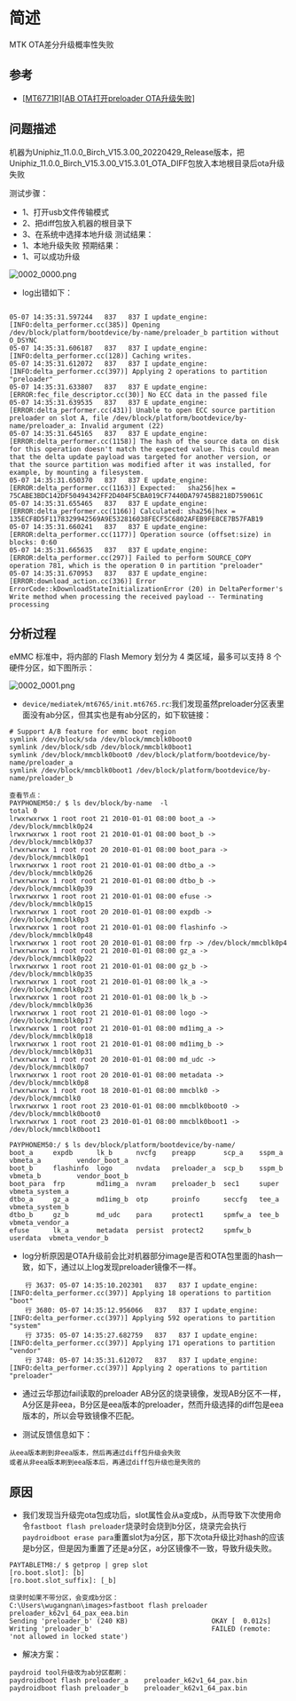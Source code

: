# 简述

MTK OTA差分升级概率性失败

## 参考

* [[MT6771R][AB OTA打开preloader OTA升级失败]](https://eservice.mediatek.com/eservice-portal/issue_manager/update/107699595)

## 问题描述

机器为Uniphiz_11.0.0_Birch_V15.3.00_20220429_Release版本，把Uniphiz_11.0.0_Birch_V15.3.00_V15.3.01_OTA_DIFF包放入本地根目录后ota升级失败

测试步骤：
* 1、打开usb文件传输模式
* 2、把diff包放入机器的根目录下
* 3、在系统中选择本地升级
测试结果：
* 1、本地升级失败
预期结果：
* 1、可以成功升级

![0002_0000.png](images/0002_0000.png)

* log出错如下：

```log

05-07 14:35:31.597244   837   837 I update_engine: [INFO:delta_performer.cc(385)] Opening /dev/block/platform/bootdevice/by-name/preloader_b partition without O_DSYNC
05-07 14:35:31.606187   837   837 I update_engine: [INFO:delta_performer.cc(128)] Caching writes.
05-07 14:35:31.612072   837   837 I update_engine: [INFO:delta_performer.cc(397)] Applying 2 operations to partition "preloader"
05-07 14:35:31.633807   837   837 E update_engine: [ERROR:fec_file_descriptor.cc(30)] No ECC data in the passed file
05-07 14:35:31.639535   837   837 E update_engine: [ERROR:delta_performer.cc(431)] Unable to open ECC source partition preloader on slot A, file /dev/block/platform/bootdevice/by-name/preloader_a: Invalid argument (22)
05-07 14:35:31.645165   837   837 E update_engine: [ERROR:delta_performer.cc(1158)] The hash of the source data on disk for this operation doesn't match the expected value. This could mean that the delta update payload was targeted for another version, or that the source partition was modified after it was installed, for example, by mounting a filesystem.
05-07 14:35:31.650370   837   837 E update_engine: [ERROR:delta_performer.cc(1163)] Expected:   sha256|hex = 75CABE3BDC142DF50494342FF2D404F5CBA019CF7440DA79745B8218D759061C
05-07 14:35:31.655465   837   837 E update_engine: [ERROR:delta_performer.cc(1166)] Calculated: sha256|hex = 135ECF8D5F1178329942569A9E532816038FECF5C6802AFEB9FE8CE7B57FAB19
05-07 14:35:31.660241   837   837 E update_engine: [ERROR:delta_performer.cc(1177)] Operation source (offset:size) in blocks: 0:60
05-07 14:35:31.665635   837   837 E update_engine: [ERROR:delta_performer.cc(297)] Failed to perform SOURCE_COPY operation 781, which is the operation 0 in partition "preloader"
05-07 14:35:31.670953   837   837 E update_engine: [ERROR:download_action.cc(336)] Error ErrorCode::kDownloadStateInitializationError (20) in DeltaPerformer's Write method when processing the received payload -- Terminating processing
```

## 分析过程

eMMC 标准中，将内部的 Flash Memory 划分为 4 类区域，最多可以支持 8 个硬件分区，如下图所示：

![0002_0001.png](images/0002_0001.png)

* `device/mediatek/mt6765/init.mt6765.rc`:我们发现虽然preloader分区表里面没有ab分区，但其实也是有ab分区的，如下软链接：
```SHELL
# Support A/B feature for emmc boot region
symlink /dev/block/sda /dev/block/mmcblk0boot0
symlink /dev/block/sdb /dev/block/mmcblk0boot1
symlink /dev/block/mmcblk0boot0 /dev/block/platform/bootdevice/by-name/preloader_a
symlink /dev/block/mmcblk0boot1 /dev/block/platform/bootdevice/by-name/preloader_b

查看节点：
PAYPHONEM50:/ $ ls dev/block/by-name  -l
total 0
lrwxrwxrwx 1 root root 21 2010-01-01 08:00 boot_a -> /dev/block/mmcblk0p24
lrwxrwxrwx 1 root root 21 2010-01-01 08:00 boot_b -> /dev/block/mmcblk0p37
lrwxrwxrwx 1 root root 20 2010-01-01 08:00 boot_para -> /dev/block/mmcblk0p1
lrwxrwxrwx 1 root root 21 2010-01-01 08:00 dtbo_a -> /dev/block/mmcblk0p26
lrwxrwxrwx 1 root root 21 2010-01-01 08:00 dtbo_b -> /dev/block/mmcblk0p39
lrwxrwxrwx 1 root root 21 2010-01-01 08:00 efuse -> /dev/block/mmcblk0p15
lrwxrwxrwx 1 root root 20 2010-01-01 08:00 expdb -> /dev/block/mmcblk0p3
lrwxrwxrwx 1 root root 21 2010-01-01 08:00 flashinfo -> /dev/block/mmcblk0p48
lrwxrwxrwx 1 root root 20 2010-01-01 08:00 frp -> /dev/block/mmcblk0p4
lrwxrwxrwx 1 root root 21 2010-01-01 08:00 gz_a -> /dev/block/mmcblk0p22
lrwxrwxrwx 1 root root 21 2010-01-01 08:00 gz_b -> /dev/block/mmcblk0p35
lrwxrwxrwx 1 root root 21 2010-01-01 08:00 lk_a -> /dev/block/mmcblk0p23
lrwxrwxrwx 1 root root 21 2010-01-01 08:00 lk_b -> /dev/block/mmcblk0p36
lrwxrwxrwx 1 root root 21 2010-01-01 08:00 logo -> /dev/block/mmcblk0p17
lrwxrwxrwx 1 root root 21 2010-01-01 08:00 md1img_a -> /dev/block/mmcblk0p18
lrwxrwxrwx 1 root root 21 2010-01-01 08:00 md1img_b -> /dev/block/mmcblk0p31
lrwxrwxrwx 1 root root 20 2010-01-01 08:00 md_udc -> /dev/block/mmcblk0p7
lrwxrwxrwx 1 root root 20 2010-01-01 08:00 metadata -> /dev/block/mmcblk0p8
lrwxrwxrwx 1 root root 18 2010-01-01 08:00 mmcblk0 -> /dev/block/mmcblk0
lrwxrwxrwx 1 root root 23 2010-01-01 08:00 mmcblk0boot0 -> /dev/block/mmcblk0boot0
lrwxrwxrwx 1 root root 23 2010-01-01 08:00 mmcblk0boot1 -> /dev/block/mmcblk0boot1

PAYPHONEM50:/ $ ls dev/block/platform/bootdevice/by-name/
boot_a     expdb      lk_b      nvcfg    preapp       scp_a    sspm_a    vbmeta_a         vendor_boot_a
boot_b     flashinfo  logo      nvdata   preloader_a  scp_b    sspm_b    vbmeta_b         vendor_boot_b
boot_para  frp        md1img_a  nvram    preloader_b  sec1     super     vbmeta_system_a
dtbo_a     gz_a       md1img_b  otp      proinfo      seccfg   tee_a     vbmeta_system_b
dtbo_b     gz_b       md_udc    para     protect1     spmfw_a  tee_b     vbmeta_vendor_a
efuse      lk_a       metadata  persist  protect2     spmfw_b  userdata  vbmeta_vendor_b
```

* log分析原因是OTA升级前会比对机器部分image是否和OTA包里面的hash一致，如下，通过以上log发现preloader镜像不一样。

```log
	行 3637: 05-07 14:35:10.202301   837   837 I update_engine: [INFO:delta_performer.cc(397)] Applying 18 operations to partition "boot"
	行 3680: 05-07 14:35:12.956066   837   837 I update_engine: [INFO:delta_performer.cc(397)] Applying 592 operations to partition "system"
	行 3735: 05-07 14:35:27.682759   837   837 I update_engine: [INFO:delta_performer.cc(397)] Applying 171 operations to partition "vendor"
	行 3748: 05-07 14:35:31.612072   837   837 I update_engine: [INFO:delta_performer.cc(397)] Applying 2 operations to partition "preloader"
```

* 通过云华那边fail读取的preloader AB分区的烧录镜像，发现AB分区不一样，A分区是非eea，B分区是eea版本的preloader，然而升级选择的diff包是eea版本的，所以会导致镜像不匹配。

* 测试反馈信息如下：

```
从eea版本刷到非eea版本，然后再通过diff包升级会失败
或者从非eea版本刷到eea版本后，再通过diff包升级也是失败的
```

## 原因

* 我们发现当升级完ota包成功后，slot属性会从a变成b，从而导致下次使用命令`fastboot flash preloader`烧录时会烧到b分区，烧录完会执行`paydroidboot erase para`重置slot为a分区，那下次ota升级比对hash的应该是b分区，但是因为重置了还是a分区，a分区镜像不一致，导致升级失败。

```
PAYTABLETM8:/ $ getprop | grep slot
[ro.boot.slot]: [b]
[ro.boot.slot_suffix]: [_b]

烧录时如果不带分区，会变成b分区：
C:\Users\wugangnan\images>fastboot flash preloader preloader_k62v1_64_pax_eea.bin
Sending 'preloader_b' (240 KB)                     OKAY [  0.012s]
Writing 'preloader_b'                              FAILED (remote: 'not allowed in locked state')
```

* 解决方案：

```log
paydroid tool升级改为ab分区都刷：
paydroidboot flash preloader_a    preloader_k62v1_64_pax.bin
paydroidboot flash preloader_b    preloader_k62v1_64_pax.bin
```